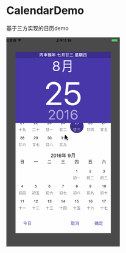 # CalendarDemo
基于三方实现的日历demo


![image](https://github.com/xiaogehenjimo/CalendarDemo/blob/master/2311223.gif)
